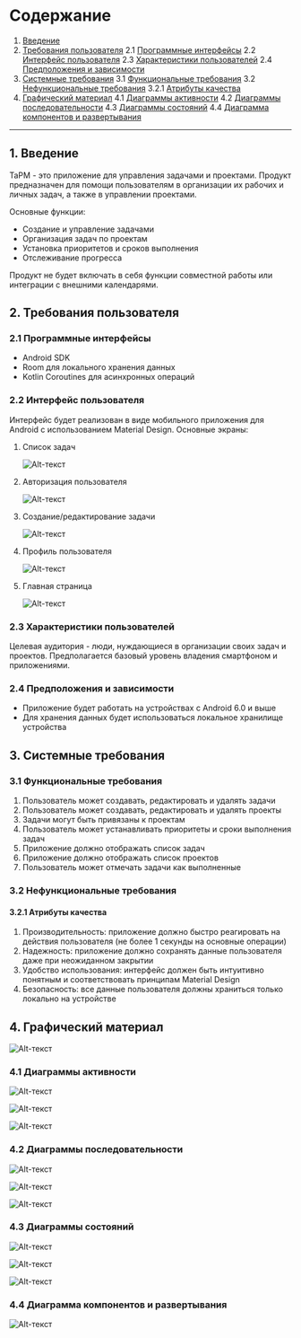 # Содержание
1. [Введение](#1-введение)
2. [Требования пользователя](#2-требования-пользователя)
   2.1 [Программные интерфейсы](#21-программные-интерфейсы)
   2.2 [Интерфейс пользователя](#22-интерфейс-пользователя)
   2.3 [Характеристики пользователей](#23-характеристики-пользователей)
   2.4 [Предположения и зависимости](#24-предположения-и-зависимости)
3. [Системные требования](#3-системные-требования)
   3.1 [Функциональные требования](#31-функциональные-требования)
   3.2 [Нефункциональные требования](#32-нефункциональные-требования)
      3.2.1 [Атрибуты качества](#321-атрибуты-качества)
4. [Графический материал](#4-графический-материал)
   4.1 [Диаграммы активности](#41-диаграммы-активности)
   4.2 [Диаграммы последовательности](#42-диаграммы-последовательности)
   4.3 [Диаграммы состояний](#43-диаграммы-состояний)
   4.4 [Диаграмма компонентов и развертывания](#44-диаграмма-компонентов-и-развертывания)
---

## 1. Введение
TaPM - это приложение для управления задачами и проектами. Продукт предназначен для помощи пользователям в организации их рабочих и личных задач, а также в управлении проектами.

Основные функции:
- Создание и управление задачами
- Организация задач по проектам
- Установка приоритетов и сроков выполнения
- Отслеживание прогресса

Продукт не будет включать в себя функции совместной работы или интеграции с внешними календарями.

## 2. Требования пользователя

### 2.1 Программные интерфейсы
- Android SDK
- Room для локального хранения данных
- Kotlin Coroutines для асинхронных операций

### 2.2 Интерфейс пользователя
Интерфейс будет реализован в виде мобильного приложения для Android с использованием Material Design. Основные экраны:

1. Список задач
 
   ![Alt-текст](/docs/mockups/calendar.png)

2. Авторизация пользователя
 
   ![Alt-текст](/docs/mockups/login.png)

3. Создание/редактирование задачи

   ![Alt-текст](/docs/mockups/newtask.png)

4. Профиль пользователя

   ![Alt-текст](/docs/mockups/profile.png)

5. Главная страница

    ![Alt-текст](/docs/mockups/main.png)

### 2.3 Характеристики пользователей
Целевая аудитория - люди, нуждающиеся в организации своих задач и проектов. Предполагается базовый уровень владения смартфоном и приложениями.

### 2.4 Предположения и зависимости
- Приложение будет работать на устройствах с Android 6.0 и выше
- Для хранения данных будет использоваться локальное хранилище устройства

## 3. Системные требования

### 3.1 Функциональные требования
1. Пользователь может создавать, редактировать и удалять задачи
2. Пользователь может создавать, редактировать и удалять проекты
3. Задачи могут быть привязаны к проектам
4. Пользователь может устанавливать приоритеты и сроки выполнения задач
5. Приложение должно отображать список задач
6. Приложение должно отображать список проектов
7. Пользователь может отмечать задачи как выполненные

### 3.2 Нефункциональные требования

#### 3.2.1 Атрибуты качества
1. Производительность: приложение должно быстро реагировать на действия пользователя (не более 1 секунды на основные операции)
2. Надежность: приложение должно сохранять данные пользователя даже при неожиданном закрытии
3. Удобство использования: интерфейс должен быть интуитивно понятным и соответствовать принципам Material Design
4. Безопасность: все данные пользователя должны храниться только локально на устройстве

## 4. Графический материал

![Alt-текст](/docs/mockups/calendar.png)

### 4.1 Диаграммы активности

![Alt-текст](/docs/mockups/calendar.png)

![Alt-текст](/docs/mockups/calendar.png)

![Alt-текст](/docs/mockups/calendar.png)

### 4.2 Диаграммы последовательности

![Alt-текст](/docs/mockups/calendar.png)

![Alt-текст](/docs/mockups/calendar.png)

![Alt-текст](/docs/mockups/calendar.png)

### 4.3 Диаграммы состояний

![Alt-текст](/docs/mockups/calendar.png)

![Alt-текст](/docs/mockups/calendar.png)

![Alt-текст](/docs/mockups/calendar.png)

### 4.4 Диаграмма компонентов и развертывания

![Alt-текст](/docs/mockups/calendar.png)

